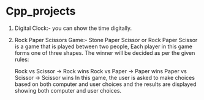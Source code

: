 # Cpp_projects

1. Digital Clock:-
   you can show the time digitally.

3. Rock Paper Scissors Game:-
   Stone Paper Scissor or Rock Paper Scissor is a game that is played between two people, Each player in this game forms one of three shapes. The winner will be decided as per the given rules:

   Rock vs Scissor -> Rock wins
   Rock vs Paper -> Paper wins
   Paper vs Scissor -> Scissor wins
   In this game, the user is asked to make choices based on both computer and user choices and the results are displayed showing both computer and user choices.
   
